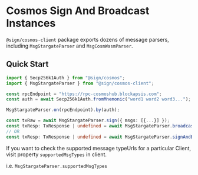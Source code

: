 # Cosmos Sign And Broadcast Instances

`@sign/cosmos-client` package exports dozens of message parsers, including `MsgStargateParser` and `MsgCosmWasmParser`.

## Quick Start

```ts
import { Secp256k1Auth } from "@sign/cosmos";
import { MsgStargateParser } from "@sign/cosmos-client";

const rpcEndpoint = "https://rpc-cosmoshub.blockapsis.com";
const auth = await Secp256k1Auth.fromMnemonic("word1 word2 word3...");

MsgStargateParser.on(rpcEndpoint).by(auth);

const txRaw = await MsgStargateParser.sign({ msgs: [{...}] });
const txResp: TxResponse | undefined = await MsgStargateParser.broadcast(txRaw);
// OR
const txResp: TxResponse | undefined = await MsgStargateParser.signAndBroadcast({ msgs: [{...}] });
```

If you want to check the supported message typeUrls for a particular Client, visit property `supportedMsgTypes` in client.

i.e. `MsgStargateParser.supportedMsgTypes`
